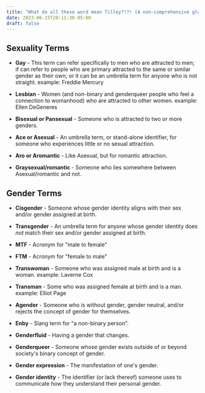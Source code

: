 ```yaml
---
title: "What do all these word mean Tilley?!?! (A non-comprehensive glossary)"
date: 2023-06-15T20:11:30-05:00
draft: false
---
```



## Sexuality Terms


- **Gay** - This term can refer specifically to men who are attracted to men; if can refer to people who are primary attracted to the same or similar gender as their own; or it can be an umbrella term for anyone who is not straight. example: Freddie Mercury

- **Lesbian** - Women (and non-binary and genderqueer people who feel a connection to womanhood) who are attracted to other women. example: Ellen DeGeneres

- **Bisexual or Pansexual** - Someone who is attracted to two or more genders.

- **Ace or Asexual** - An umbrella term, or stand-alone identifier, for someone who experiences little or no sexual attraction.

- **Aro or Aromantic** - Like Asexual, but for romantic attraction.

- **Graysexual/romantic** - Someone who lies somewhere between Asexual/romantic and not.



## Gender Terms


- **Cisgender** - Someone whose gender identity aligns with their sex and/or gender assigned at birth.

- **Transgender** - An umbrella term for anyone whose gender identity does *not* match their sex and/or gender assigned at birth.

- **MTF** - Acronym for "male to female"

- **FTM** - Acronym for "female to male"

- **Transwoman** - Someone who was assigned male at birth and is a woman. example: Laverne Cox

- **Transman** - Some who was assigned female at birth and is a man. example: Elliot Page

- **Agender** - Someone who is without gender, gender neutral, and/or rejects the concept of gender for themselves.

- **Enby** - Slang term for "a non-binary person".

- **Genderfluid** - Having a gender that changes.

- **Genderqueer** - Someone whose gender exists outside of or beyond society's binary concept of gender.

- **Gender expression** - The manifestation of one's gender.

- **Gender identity** - The identifier (or lack thereof) someone uses to communicate how they understand their personal gender.